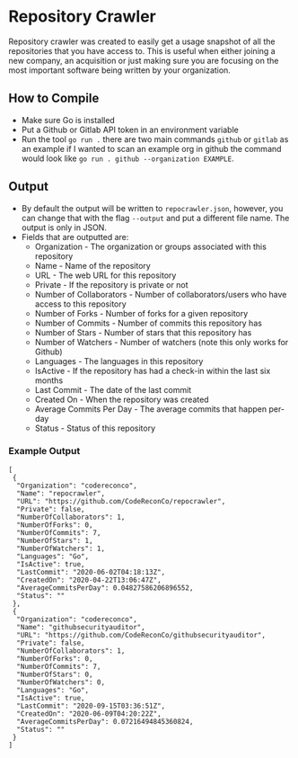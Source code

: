 # Repository Crawler
Repository crawler was created to easily get a usage snapshot of all the repositories that you have access to. This is useful when either joining a new company, an acquisition or just making sure you are focusing on the most important software being written by your organization.

## How to Compile
* Make sure Go is installed
* Put a Github or Gitlab API token in an environment variable
* Run the tool `go run .` there are two main commands `github` or `gitlab` as an example if I wanted to scan an example org in github the command would look like `go run . github --organization EXAMPLE`.

## Output 
* By default the output will be written to `repocrawler.json`, however, you can change that with the flag `--output` and put a different file name. The output is only in JSON.
* Fields that are outputted are:
	* Organization - The organization or groups associated with this repository
	* Name - Name of the repository
	* URL - The web URL for this repository
	* Private - If the repository is private or not
	* Number of Collaborators - Number of collaborators/users who have access to this repository
	* Number of Forks - Number of forks for a given repository
	* Number of Commits - Number of commits this repository has
	* Number of Stars - Number of stars that this repository has
	* Number of Watchers - Number of watchers (note this only works for Github)
	* Languages - The languages in this repository
	* IsActive - If the repository has had a check-in within the last six months
	* Last Commit - The date of the last commit
	* Created On - When the repository was created
	* Average Commits Per Day - The average commits that happen per-day
	* Status - Status of this repository

### Example Output
```
[
 {
  "Organization": "codereconco",
  "Name": "repocrawler",
  "URL": "https://github.com/CodeReconCo/repocrawler",
  "Private": false,
  "NumberOfCollaborators": 1,
  "NumberOfForks": 0,
  "NumberOfCommits": 7,
  "NumberOfStars": 1,
  "NumberOfWatchers": 1,
  "Languages": "Go",
  "IsActive": true,
  "LastCommit": "2020-06-02T04:18:13Z",
  "CreatedOn": "2020-04-22T13:06:47Z",
  "AverageCommitsPerDay": 0.04827586206896552,
  "Status": ""
 },
 {
  "Organization": "codereconco",
  "Name": "githubsecurityauditor",
  "URL": "https://github.com/CodeReconCo/githubsecurityauditor",
  "Private": false,
  "NumberOfCollaborators": 1,
  "NumberOfForks": 0,
  "NumberOfCommits": 7,
  "NumberOfStars": 0,
  "NumberOfWatchers": 0,
  "Languages": "Go",
  "IsActive": true,
  "LastCommit": "2020-09-15T03:36:51Z",
  "CreatedOn": "2020-06-09T04:20:22Z",
  "AverageCommitsPerDay": 0.07216494845360824,
  "Status": ""
 }
]
```